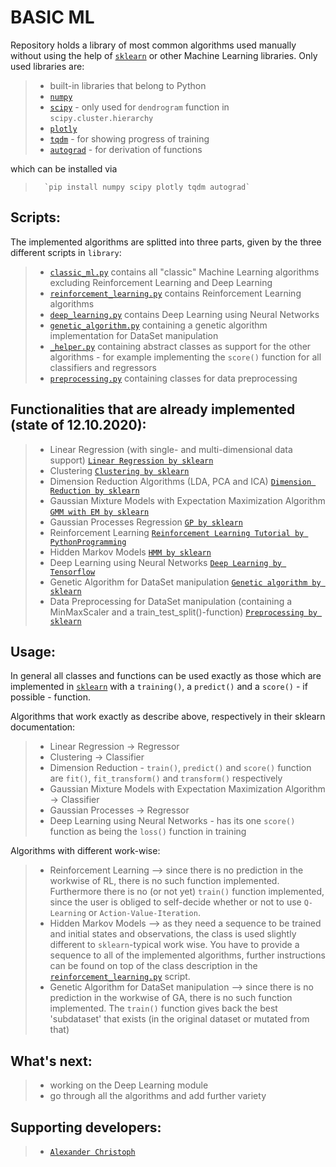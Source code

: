 # BASIC ML

Repository holds a library of most common algorithms used manually without using the help of <a href="https://scikit-learn.org/stable/" target="_blank">`sklearn`</a> or other Machine Learning libraries.
Only used libraries are:
>   - built-in libraries that belong to Python
>   - <a href="https://numpy.org/" target="_blank">`numpy`</a>
>   - <a href="https://docs.scipy.org/doc/scipy/reference/index.html" target="_blank">`scipy`</a> - only used for `dendrogram` function in `scipy.cluster.hierarchy`
>   - <a href="https://plotly.com/" target="_blank">`plotly`</a>
>   - <a href="https://github.com/tqdm/tqdm" target="_blank">`tqdm`</a> - for showing progress of training
>   - <a href="https://github.com/HIPS/autograd" target="_blank">`autograd`</a> - for derivation of functions

which can be installed via
>       `pip install numpy scipy plotly tqdm autograd`

## Scripts:
The implemented algorithms are splitted into three parts, given by the three different scripts in `library`:
>   - <a href="library/classic_ml.py" target="_blank">`classic_ml.py`</a> contains all "classic" Machine Learning algorithms excluding Reinforcement Learning and Deep Learning
>   - <a href="library/reinforcement_learning.py" target="_blank">`reinforcement_learning.py`</a> contains Reinforcement Learning algorithms
>   - <a href="library/deep_learning.py" target="_blank">`deep_learning.py`</a> contains Deep Learning using Neural Networks
>   - <a href="library/genetic_algorithm.py" target="_blank">`genetic_algorithm.py`</a> containing a genetic algorithm implementation for DataSet manipulation
>   - <a href="library/_helper.py" target="_blank">`_helper.py`</a> containing abstract classes as support for the other algorithms - for example implementing the `score()` function for all classifiers and regressors
>   - <a href="library/preprocessing.py" target="_blank">`preprocessing.py`</a> containing classes for data preprocessing

## Functionalities that are already implemented (state of 12.10.2020):
>   - Linear Regression (with single- and multi-dimensional data support) <a href="https://scikit-learn.org/stable/modules/generated/sklearn.linear_model.LinearRegression.html" target="_blank">`Linear Regression by sklearn`</a>
>   - Clustering <a href="https://scikit-learn.org/stable/modules/clustering.html" target="_blank">`Clustering by sklearn`</a>
>   - Dimension Reduction Algorithms (LDA, PCA and ICA) <a href="https://scikit-learn.org/stable/modules/unsupervised_reduction.html" target="_blank">`Dimension Reduction by sklearn`</a>
>   - Gaussian Mixture Models with Expectation Maximization Algorithm <a href="https://scikit-learn.org/stable/modules/generated/sklearn.mixture.GaussianMixture.html" target="_blank">`GMM with EM by sklearn`</a>
>   - Gaussian Processes Regression <a href="https://scikit-learn.org/stable/modules/generated/sklearn.gaussian_process.GaussianProcessRegressor.html" target="_blank">`GP by sklearn`</a>
>   - Reinforcement Learning <a href="https://pythonprogramming.net/q-learning-reinforcement-learning-python-tutorial/" target="_blank">`Reinforcement Learning Tutorial by PythonProgramming`</a>
>   - Hidden Markov Models <a href="http://scikit-learn.sourceforge.net/stable/modules/hmm.html" target="_blank">`HMM by sklearn`</a>
>   - Deep Learning using Neural Networks <a href="https://www.tensorflow.org/tutorials/keras/classification" target="_blank">`Deep Learning by Tensorflow`</a>
>   - Genetic Algorithm for DataSet manipulation <a href=https://pypi.org/project/sklearn-genetic/ target="_blank">`Genetic algorithm by sklearn`</a>
>   - Data Preprocessing for DataSet manipulation (containing a MinMaxScaler and a train_test_split()-function) <a href=https://scikit-learn.org/stable/modules/preprocessing.html target="_blank">`Preprocessing by sklearn`</a>

## Usage:
In general all classes and functions can be used exactly as those which are implemented in <a href="https://scikit-learn.org/stable/" target="_blank">`sklearn`</a> with a `training()`, a `predict()` and a `score()` - if possible - function.

Algorithms that work exactly as describe above, respectively in their sklearn documentation:
>   - Linear Regression -> Regressor
>   - Clustering -> Classifier
>   - Dimension Reduction - `train()`, `predict()` and `score()` function are `fit()`, `fit_transform()` and `transform()` respectively
>   - Gaussian Mixture Models with Expectation Maximization Algorithm -> Classifier
>   - Gaussian Processes -> Regressor
>   - Deep Learning using Neural Networks - has its one `score()` function as being the `loss()` function in training

Algorithms with different work-wise:
>   - Reinforcement Learning --> since there is no prediction in the workwise of RL, there is no such function implemented. Furthermore there is no (or not yet) `train()` function implemented, since the user is obliged to self-decide whether or not to use `Q-Learning` or `Action-Value-Iteration`.
>   - Hidden Markov Models --> as they need a sequence to be trained and initial states and observations, the class is used slightly different to `sklearn`-typical work wise. You have to provide a sequence to all of the implemented algorithms, further instructions can be found on top of the class description in the <a href="library/reinforcement_learning.py" target="_blank">`reinforcement_learning.py`</a> script.
>   - Genetic Algorithm for DataSet manipulation --> since there is no prediction in the workwise of GA, there is no such function implemented. The `train()` function gives back the best 'subdataset' that exists (in the original dataset or mutated from that)

## What's next:

>   - working on the Deep Learning module
>   - go through all the algorithms and add further variety

## Supporting developers:
> -   <a href="https://github.com/papstchaka" target="_blank">`Alexander Christoph`</a>